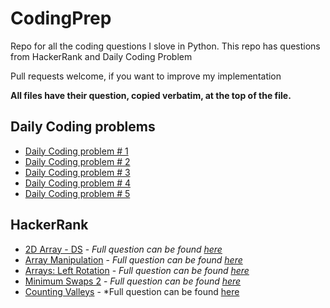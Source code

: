 # CodingPrep
Repo for all the coding questions I slove in Python.
This repo has questions from HackerRank and Daily Coding Problem

Pull requests welcome, if you want to improve my implementation

**All files have their question, copied verbatim, at the top of the file.**

## Daily Coding problems
-  [Daily Coding problem # 1](DailyCodingProblem/1_Google_Two_Sum.py)
- [Daily Coding problem # 2](DailyCodingProblem/2_Uber_arrays_question.py)
- [Daily Coding problem # 3](DailyCodingProblem/3_Google_Serialize_BST.py)
- [Daily Coding problem # 4](DailyCodingProblem/4_Stripe_smallest_positive_number.py)
- [Daily Coding problem # 5](DailyCodingProblem/5_JaneStreet_functional_programming.py)


## HackerRank
- [2D Array - DS](2D_Array_HourGlassSum.py) - *Full question can be found [here](https://www.hackerrank.com/challenges/ctci-array-left-rotation/problem?h_l=interview&playlist_slugs%5B%5D%5B%5D=interview-preparation-kit&playlist_slugs%5B%5D%5B%5D=arrays)*
- [Array Manipulation](Array_manipulation.py) - *Full question can be found [here](https://www.hackerrank.com/challenges/crush/problem?h_l=interview&playlist_slugs%5B%5D=interview-preparation-kit&playlist_slugs%5B%5D=arrays)*
- [Arrays: Left Rotation](Arrays_LeftRotation.py) - *Full question can be found [here](https://www.hackerrank.com/challenges/ctci-array-left-rotation/problem?h_l=interview&playlist_slugs%5B%5D%5B%5D=interview-preparation-kit&playlist_slugs%5B%5D%5B%5D=arrays)*
- [Minimum Swaps 2](Arrays_MinSwaps.py) - *Full question can be found [here](https://www.hackerrank.com/challenges/minimum-swaps-2/problem?h_l=interview&playlist_slugs%5B%5D=interview-preparation-kit&playlist_slugs%5B%5D=arrays)*
- [Counting Valleys](Counting_Valleys.py) - *Full question can be found [here](https://www.hackerrank.com/challenges/counting-valleys/problem?h_l=interview&playlist_slugs%5B%5D=interview-preparation-kit&playlist_slugs%5B%5D=warmup)
